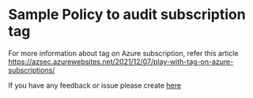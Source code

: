 # Sample Policy to audit subscription tag

For more information about tag on Azure subscription, refer this article https://azsec.azurewebsites.net/2021/12/07/play-with-tag-on-azure-subscriptions/

If you have any feedback or issue please create [here](https://github.com/azsec/azure-policy/issues/new)